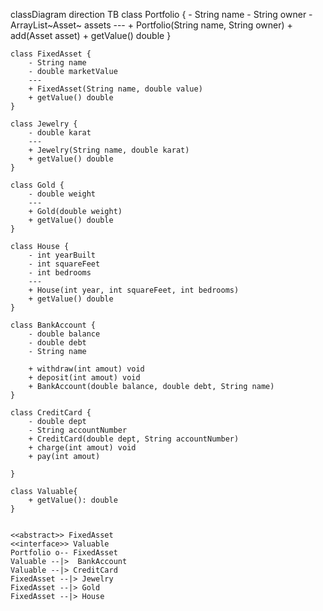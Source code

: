 classDiagram
direction TB
    class Portfolio {
	    - String name
	    - String owner
	    - ArrayList~Asset~ assets
	    ---
	    + Portfolio(String name, String owner)
	    + add(Asset asset)
	    + getValue() double
    }

    class FixedAsset {
	    - String name
	    - double marketValue
	    ---
	    + FixedAsset(String name, double value)
	    + getValue() double
    }

    class Jewelry {
	    - double karat
	    ---
	    + Jewelry(String name, double karat)
	    + getValue() double
    }

    class Gold {
	    - double weight
	    ---
	    + Gold(double weight)
	    + getValue() double
    }

    class House {
	    - int yearBuilt
	    - int squareFeet
	    - int bedrooms
	    ---
	    + House(int year, int squareFeet, int bedrooms)
	    + getValue() double
    }
    
    class BankAccount {
        - double balance
        - double debt
        - String name
        
        + withdraw(int amout) void
        + deposit(int amout) void
        + BankAccount(double balance, double debt, String name)
    }

    class CreditCard {
        - double dept
        - String accountNumber
        + CreditCard(double dept, String accountNumber)
        + charge(int amout) void
        + pay(int amout)

    }

    class Valuable{
        + getValue(): double
    }
    

	<<abstract>> FixedAsset
    <<interface>> Valuable
    Portfolio o-- FixedAsset
    Valuable --|>  BankAccount 
    Valuable --|> CreditCard  
    FixedAsset --|> Jewelry
    FixedAsset --|> Gold
    FixedAsset --|> House